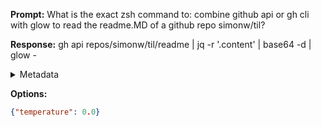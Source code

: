 **Prompt:**
What is the exact zsh command to: combine github api or gh cli with glow to read the readme.MD of a github repo simonw/til?


**Response:**
gh api repos/simonw/til/readme | jq -r '.content' | base64 -d | glow -

<details><summary>Metadata</summary>

- Duration: 1134 ms
- Datetime: 2023-08-30T12:40:15.906019
- Model: gpt-3.5-turbo-0613

</details>

**Options:**
```json
{"temperature": 0.0}
```

